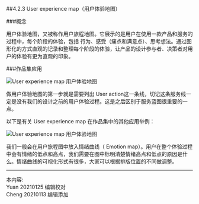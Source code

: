 
##4.2.3 User experience map（用户体验地图）

###概念

用户体验地图，又被称作用户旅程地图。它展示的是用户在使用一款产品和服务的过程中，每个阶段的体验，包括 行为、感受（痛点和满意点）、思考想法。通过图形化的方式直观的记录和整理每个阶段的体验，让产品的设计参与者、决策者对用户的体验有更为直观的印象。


###作品集应用

![ User experience map 用户体验地图 ](http://kitpic.makebi.net/2021/social_05.jpg)

做用户体验地图的第一步就是需要列出 User action这一条线，切记这条服务线一定是没有我们的设计之前的用户体验过程。这是之后区别于服务蓝图很重要的一点。


以下是有关 User experience map 在作品集中的其他应用举例：  

![ User experience map 用户体验地图 ](http://kitpic.makebi.net/2021/social_06.jpg)

我们一般会在用户旅程图中放入情绪曲线（ Emotion map）。用户在整个体验过程中会有情绪的低点和高点，我们需要在图中标明清楚情绪高点和低点的原因是什么。情绪曲线的可视化形式有很多，大家可以根据排版位置的不同做调整。


---
本内容:  
Yuan 20210125 编辑校对   
Cheng 20210113 编辑添加
